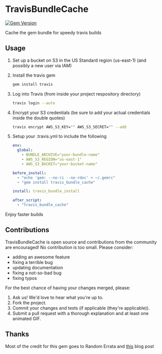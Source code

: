 # TravisBundleCache

[![Gem Version](https://badge.fury.io/rb/travis_bundle_cache.png)](http://badge.fury.io/rb/travis_bundle_cache)

Cache the gem bundle for speedy travis builds

## Usage

1. Set up a bucket on S3 in the US Standard region (us-east-1) (and possibly a new user via IAM)
2. Install the travis gem

    ```bash
    gem install travis
    ```

3. Log into Travis (from inside your project respository directory)

    ```bash
    travis login --auto
    ```

4. Encrypt your S3 credentials (be sure to add your actual credentials inside the double quotes)

    ```bash
    travis encrypt AWS_S3_KEY="" AWS_S3_SECRET="" --add
    ```

5. Setup your .travis.yml to include the following

    ```yaml
    env:
      global:
        - BUNDLE_ARCHIVE="your-bundle-name"
        - AWS_S3_REGION="us-east-1"
        - AWS_S3_BUCKET="your-bucket-name"
    
    before_install:
      - "echo 'gem: --no-ri --no-rdoc' > ~/.gemrc"
      - "gem install travis_bundle_cache"
    
    install: travis_bundle_install
    
    after_script:
      - "travis_bundle_cache"
    ```

Enjoy faster builds

## Contributions

TravisBundleCache is open source and contributions from the community are encouraged! No contribution is too small. Please consider:

* adding an awesome feature
* fixing a terrible bug
* updating documentation
* fixing a not-so-bad bug
* fixing typos

For the best chance of having your changes merged, please:

1. Ask us! We'd love to hear what you're up to.
2. Fork the project.
3. Commit your changes and tests (if applicable (they're applicable)).
4. Submit a pull request with a thorough explanation and at least one animated GIF.

## Thanks

Most of the credit for this gem goes to Random Errata and [this](http://randomerrata.com/post/45827813818/travis-s3) blog post
